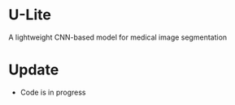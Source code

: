 # U-Lite
A lightweight CNN-based model for medical image segmentation

# Update
* Code is in progress

